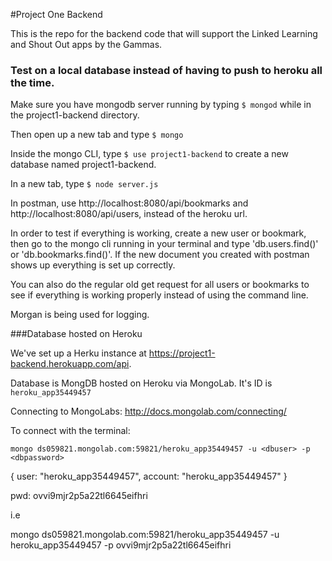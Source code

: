 #Project One Backend

This is the repo for the backend code that will support the Linked Learning and Shout Out apps by the Gammas.

### Test on a local database instead of having to push to heroku all the time.

Make sure you have mongodb server running by typing `$ mongod` while in the project1-backend directory.

Then open up a new tab and type `$ mongo`

Inside the mongo CLI, type `$ use project1-backend` to create a new database named project1-backend.

In a new tab, type `$ node server.js`

In postman, use http://localhost:8080/api/bookmarks and http://localhost:8080/api/users, instead of the heroku url.

In order to test if everything is working, create a new user or bookmark, then go to the mongo cli running in your terminal and type 'db.users.find()' or 'db.bookmarks.find()'. If the new document you created with postman shows up everything is set up correctly.

You can also do the regular old get request for all users or bookmarks to see if everything is working properly instead of using the command line.

Morgan is being used for logging.

###Database hosted on Heroku

We've set up a Herku instance at https://project1-backend.herokuapp.com/api.

Database is MongDB hosted on Heroku via MongoLab. It's ID is `heroku_app35449457`

Connecting to MongoLabs: http://docs.mongolab.com/connecting/

To connect with the terminal:

`mongo ds059821.mongolab.com:59821/heroku_app35449457 -u <dbuser> -p <dbpassword>`

{ user: "heroku_app35449457", account: "heroku_app35449457" }

pwd: ovvi9mjr2p5a22tl6645eifhri

i.e

mongo ds059821.mongolab.com:59821/heroku_app35449457 -u heroku_app35449457 -p ovvi9mjr2p5a22tl6645eifhri

